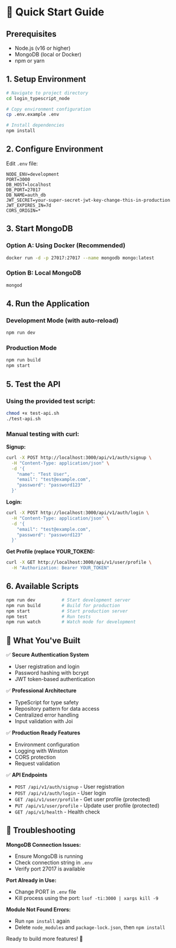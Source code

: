 # 🚀 Quick Start Guide

## Prerequisites

- Node.js (v16 or higher)
- MongoDB (local or Docker)
- npm or yarn

## 1. Setup Environment

```bash
# Navigate to project directory
cd login_typescript_node

# Copy environment configuration
cp .env.example .env

# Install dependencies
npm install
```

## 2. Configure Environment

Edit `.env` file:

```env
NODE_ENV=development
PORT=3000
DB_HOST=localhost
DB_PORT=27017
DB_NAME=auth_db
JWT_SECRET=your-super-secret-jwt-key-change-this-in-production
JWT_EXPIRES_IN=7d
CORS_ORIGIN=*
```

## 3. Start MongoDB

### Option A: Using Docker (Recommended)

```bash
docker run -d -p 27017:27017 --name mongodb mongo:latest
```

### Option B: Local MongoDB

```bash
mongod
```

## 4. Run the Application

### Development Mode (with auto-reload)

```bash
npm run dev
```

### Production Mode

```bash
npm run build
npm start
```

## 5. Test the API

### Using the provided test script:

```bash
chmod +x test-api.sh
./test-api.sh
```

### Manual testing with curl:

**Signup:**

```bash
curl -X POST http://localhost:3000/api/v1/auth/signup \
  -H "Content-Type: application/json" \
  -d '{
    "name": "Test User",
    "email": "test@example.com",
    "password": "password123"
  }'
```

**Login:**

```bash
curl -X POST http://localhost:3000/api/v1/auth/login \
  -H "Content-Type: application/json" \
  -d '{
    "email": "test@example.com",
    "password": "password123"
  }'
```

**Get Profile (replace YOUR_TOKEN):**

```bash
curl -X GET http://localhost:3000/api/v1/user/profile \
  -H "Authorization: Bearer YOUR_TOKEN"
```

## 6. Available Scripts

```bash
npm run dev          # Start development server
npm run build        # Build for production
npm start            # Start production server
npm test             # Run tests
npm run watch        # Watch mode for development
```

## 🎯 What You've Built

✅ **Secure Authentication System**

- User registration and login
- Password hashing with bcrypt
- JWT token-based authentication

✅ **Professional Architecture**

- TypeScript for type safety
- Repository pattern for data access
- Centralized error handling
- Input validation with Joi

✅ **Production Ready Features**

- Environment configuration
- Logging with Winston
- CORS protection
- Request validation

✅ **API Endpoints**

- `POST /api/v1/auth/signup` - User registration
- `POST /api/v1/auth/login` - User login
- `GET /api/v1/user/profile` - Get user profile (protected)
- `PUT /api/v1/user/profile` - Update user profile (protected)
- `GET /api/v1/health` - Health check

## 🔧 Troubleshooting

**MongoDB Connection Issues:**

- Ensure MongoDB is running
- Check connection string in `.env`
- Verify port 27017 is available

**Port Already in Use:**

- Change PORT in `.env` file
- Kill process using the port: `lsof -ti:3000 | xargs kill -9`

**Module Not Found Errors:**

- Run `npm install` again
- Delete `node_modules` and `package-lock.json`, then `npm install`

Ready to build more features! 🎉

